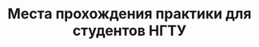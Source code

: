 <center> <h1>Места прохождения практики для студентов НГТУ</h1></center>
 <html>
 <head>
 <meta http-equiv='Content-Type' content='text/html; charset=utf8'>
 <style type="text/css">
 	.column {
    -webkit-column-width: 200px;
    -moz-column-width: 200px;
    column-width: 200px;
    -webkit-column-count: 3;
    -moz-column-count: 3;
    column-count: 3;
    -webkit-column-gap: 30px;
    -moz-column-gap: 30px;
    column-gap: 30px;
    -webkit-column-rule: 1px solid #ccc;
    -moz-column-rule: 1px solid #ccc;
    column-rule: 1px solid #ccc;
   }
 	#wrap{
 		display: none;
 		opacity: 0.8;
 		position: fixed;
 		left: 0;
 		right: 0;
 		top: 0;
 		bottom: 0;
 		padding: 16px;
 		background-color: rgba(1, 1, 1, 0.725);
 		z-index: 100;
 		overflow: auto;
 	}
	
 	#window1{
 		width: 717px;
 		height: 538px;
 		margin: 200px auto;
 		display: none;
 		background: #fff;
 		z-index: 200;
 		position: fixed;
 		left: 0;
 		right: 0;
 		top: 0;
 		bottom: 0;
 		padding: 16px;
 	}
 	
	#window2{
 		width: 717px;
 		height: 538px;
 		margin: 200px auto;
 		display: none;
 		background: #fff;
 		z-index: 200;
 		position: fixed;
 		left: 0;
 		right: 0;
 		top: 0;
 		bottom: 0;
 		padding: 16px;
 	}
	
	#window3{
 		width: 400px;
 		height: 400px;
 		margin: 150px auto;
 		display: none;
 		background: blue;
 		z-index: 200;
 		position: fixed;
 		left: 0;
 		right: 0;
 		top: 0;
 		bottom: 0;
 		padding: 16px;
 	}
		.close{
 		margin-left: 647px;
 		margin-top: 4px;
		width: 30px;
 		height: 30px;
 		cursor: pointer;
 	}
	
 
 	
 </style>
 </head>
 <body>
 		<script type="text/javascript">
 
 					//Функция показа
 			function show1(state){
 
 					document.getElementById('window1').style.display = state;					
 			}
			function show2(state){
 
 					document.getElementById('window2').style.display = state;					
 			}
			function show3(state){
 
 					document.getElementById('window3').style.display = state;					
 			}
 			
 		</script>
 			<div id="window1">
			<div class="column">
			<center>
			<p><a href="https://nstuwork.github.io/123/avtf.html">АВТФ</a></p>
			<p>ИСТР</p>
			<p>МТФ</p>
			<p>РЭФ</p>
			<p>ФБ</p>
			<p>ФЛА</p>
			<p>ФМА</p>
			<p>ФПМИ</p>
			<p>ФТФ</p>
			<p>ФЭН</p>
			<p>ЮФ</p>
			</center>
			</div>	
			</div>
			<div id="window2">
			<div class="column">
			<center>
			<p><a href="https://nstuwork.github.io/123/it.html">ИТ</a></p>
			<p>Иностранные языки</p>
			<p>Маркетинг</p>
			<p>Материаловедение</p>
			<p>Менеджмент</p>
			<p>Проектирование технологических машин</p>
			<p>Психология и педогогика</p>
			<p>Работа в социальной сфере</p>
			<p>Радиотехника и электроника</p>
			<p>Регионоведение</p>
			<p>Самолето- и вертолетостроение</p>
			<p>Системы упрвления, боеприпасы и взрыватели (ФЛА)</p>
			<p>Химия</p>
			<p>Экология</p>
			<p>Экономика</p>
			<p>Электротехнологические установки</p>
			<p>Электроэнергетика и теплоэнергетика</p>
			<p>Юриспруденция</p>
			</center>
			</div>
			</div>
    <meta charset="utf-8">
<center><p>Выберите тип сортировки компаний:</p></center>
	<center><button class="myButton" onclick="show2('none');show1('block')">По наименованию факультета</button>
<button class="myButton" onclick="show1('none');show2('block')">По сфере деятельности</button></center>	
  </body>
  </html>
